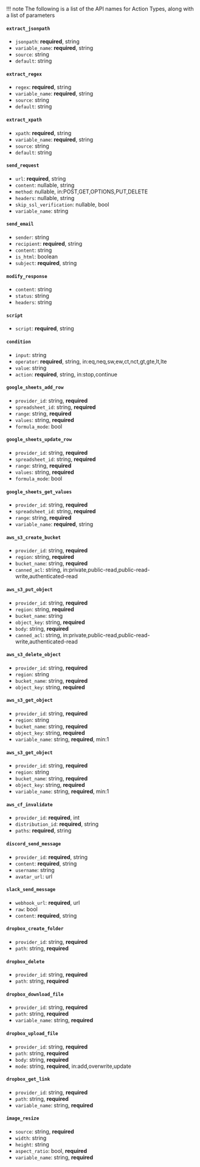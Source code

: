!!! note
    The following is a list of the API names for Action Types, along with a list of parameters

#### `extract_jsonpath`

- `jsonpath`: **required**, string
- `variable_name`: **required**, string
- `source`: string
- `default`: string

#### `extract_regex`
- `regex`: **required**, string
- `variable_name`: **required**, string
- `source`: string
- `default`: string

#### `extract_xpath`
- `xpath`: **required**, string
- `variable_name`: **required**, string
- `source`: string
- `default`: string

#### `send_request`
- `url`: **required**, string
- `content`: nullable, string
- `method`: nullable, in:POST,GET,OPTIONS,PUT,DELETE
- `headers`: nullable, string
- `skip_ssl_verification`: nullable, bool
- `variable_name`: string

#### `send_email`
- `sender`: string
- `recipient`: **required**, string
- `content`: string
- `is_html`: boolean
- `subject`: **required**, string

#### `modify_response`
- `content`: string
- `status`: string
- `headers`: string

#### `script`
- `script`: **required**, string

#### `condition`
- `input`: string
- `operator`: **required**, string, in:eq,neq,sw,ew,ct,nct,gt,gte,lt,lte
- `value`: string
- `action`: **required**, string, in:stop,continue

#### `google_sheets_add_row`
- `provider_id`: string, **required**
- `spreadsheet_id`: string, **required**
- `range`: string, **required**
- `values`: string, **required**
- `formula_mode`: bool

#### `google_sheets_update_row`
- `provider_id`: string, **required**
- `spreadsheet_id`: string, **required**
- `range`: string, **required**
- `values`: string, **required**
- `formula_mode`: bool

#### `google_sheets_get_values`
- `provider_id`: string, **required**
- `spreadsheet_id`: string, **required**
- `range`: string, **required**
- `variable_name`: **required**, string

#### `aws_s3_create_bucket`
- `provider_id`: string, **required**
- `region`: string, **required**
- `bucket_name`: string, **required**
- `canned_acl`: string, in:private,public-read,public-read-write,authenticated-read

#### `aws_s3_put_object`
- `provider_id`: string, **required**
- `region`: string, **required**
- `bucket_name`: string
- `object_key`: string, **required**
- `body`: string, **required**
- `canned_acl`: string, in:private,public-read,public-read-write,authenticated-read

#### `aws_s3_delete_object`
- `provider_id`: string, **required**
- `region`: string
- `bucket_name`: string, **required**
- `object_key`: string, **required**

#### `aws_s3_get_object`
- `provider_id`: string, **required**
- `region`: string
- `bucket_name`: string, **required**
- `object_key`: string, **required**
- `variable_name`: string, **required**, min:1

#### `aws_s3_get_object`
- `provider_id`: string, **required**
- `region`: string
- `bucket_name`: string, **required**
- `object_key`: string, **required**
- `variable_name`: string, **required**, min:1

#### `aws_cf_invalidate`
- `provider_id`: **required**, int
- `distribution_id`: **required**, string
- `paths`: **required**, string

#### `discord_send_message`
- `provider_id`: **required**, string
- `content`: **required**, string
- `username`: string
- `avatar_url`: url

#### `slack_send_message`
- `webhook_url`: **required**, url
- `raw`: bool
- `content`: **required**, string

#### `dropbox_create_folder`
- `provider_id`: string, **required**
- `path`: string, **required**

#### `dropbox_delete`
- `provider_id`: string, **required**
- `path`: string, **required**

#### `dropbox_download_file`
- `provider_id`: string, **required**
- `path`: string, **required**
- `variable_name`: string, **required**

#### `dropbox_upload_file`
- `provider_id`: string, **required**
- `path`: string, **required**
- `body`: string, **required**
- `mode`: string, **required**, in:add,overwrite,update

#### `dropbox_get_link`
- `provider_id`: string, **required**
- `path`: string, **required**
- `variable_name`: string, **required**

#### `image_resize`
- `source`: string, **required**
- `width`: string
- `height`: string
- `aspect_ratio`: bool, **required**
- `variable_name`: string, **required**